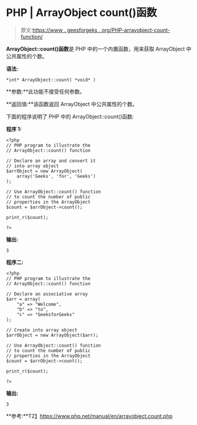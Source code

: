 # PHP | ArrayObject count()函数

> 原文:[https://www . geesforgeks . org/PHP-arrayobject-count-function/](https://www.geeksforgeeks.org/php-arrayobject-count-function/)

**ArrayObject::count()函数**是 PHP 中的一个内置函数，用来获取 ArrayObject 中公共属性的个数。

**语法:**

```
*int* ArrayObject::count( *void* )
```

**参数:**此功能不接受任何参数。

**返回值:**该函数返回 ArrayObject 中公共属性的个数。

下面的程序说明了 PHP 中的 ArrayObject::count()函数:

**程序 1:**

```
<?php 
// PHP program to illustrate the 
// ArrayObject::count() function 

// Declare an array and convert it
// into array object
$arrObject = new ArrayObject(
    array('Geeks', 'for', 'Geeks')
); 

// Use ArrayObject::count() function
// to count the number of public
// properties in the ArrayObject
$count = $arrObject->count(); 

print_r($count); 

?> 
```

**输出:**

```
3

```

**程序二:**

```
<?php 
// PHP program to illustrate the 
// ArrayObject::count() function 

// Declare an associative array
$arr = array(
    "a" => "Welcome",
    "b" => "to", 
    "c" => "GeeksforGeeks"
); 

// Create into array object 
$arrObject = new ArrayObject($arr); 

// Use ArrayObject::count() function
// to count the number of public
// properties in the ArrayObject
$count = $arrObject->count(); 

print_r($count); 

?> 
```

**输出:**

```
3

```

**参考:**T2】https://www.php.net/manual/en/arrayobject.count.php